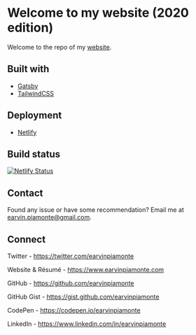 # Welcome to my website (2020 edition)

Welcome to the repo of my [website](https://earvinpiamonte.com/).

## Built with

- [Gatsby](https://www.gatsbyjs.org/)
- [TailwindCSS](https://tailwindcss.com/)

## Deployment

- [Netlify](https://netlify.com)

## Build status

[![Netlify Status](https://api.netlify.com/api/v1/badges/fa829363-30c4-4cb3-b7ee-07347a80fbdc/deploy-status)](https://app.netlify.com/sites/earvinpiamonte/deploys)

## Contact

Found any issue or have some recommendation? Email me at [earvin.piamonte@gmail.com](mailto:earvin.piamonte@gmail.com).

## Connect

Twitter - https://twitter.com/earvinpiamonte

Website & Résumé - https://www.earvinpiamonte.com

GitHub - https://github.com/earvinpiamonte

GitHub Gist - https://gist.github.com/earvinpiamonte

CodePen - https://codepen.io/earvinpiamonte

LinkedIn - https://www.linkedin.com/in/earvinpiamonte
